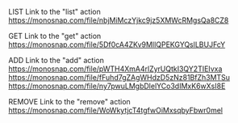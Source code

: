 LIST
Link to the "list" action
https://monosnap.com/file/nbjMiMczYjkc9jz5XMWcRMgsQa8CZ8

GET
Link to the "get" action
https://monosnap.com/file/5Df0cA4ZKv9MIlQPEKGYQslLBUJFcY

ADD
Link to the "add" action
https://monosnap.com/file/pWTH4XmA4rlZyrUQtkI3QY2TIEIvxa
https://monosnap.com/file/fFuhd7gZAgWHdzD5zNz81BfZh3MTSu
https://monosnap.com/file/ny7pwuLMgbDlelYCo3dIMxK6wXsI8E

REMOVE
Link to the "remove" action
https://monosnap.com/file/WoWkytjcT4tgfwOiMxsqbyFbwr0mel

